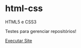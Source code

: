 # html-css
 HTML5 e CSS3

Testes para gerenciar repositórios!

<a href="https://pauloviniciusr.github.io/html-css/CSS/projeto2/index.html">Executar Site</a>